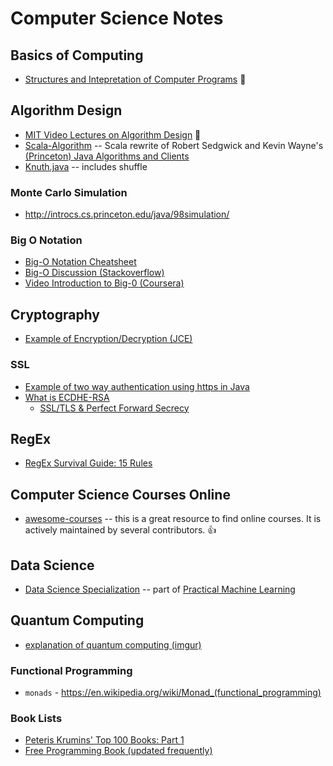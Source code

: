 Computer Science Notes
======================

## Basics of Computing

* [Structures and Intepretation of Computer Programs](https://drive.google.com/open?id=0B1esl71mo8A9eGdtWTlxSlFVNTA&authuser=0) :book:

## Algorithm Design

* [MIT Video Lectures on Algorithm Design](http://ocw.mit.edu/courses/electrical-engineering-and-computer-science/6-046j-introduction-to-algorithms-sma-5503-fall-2005/video-lectures/) :vhs:
* [Scala-Algorithm](https://github.com/garyaiki/Scala-Algorithms) -- Scala rewrite of Robert Sedgwick and Kevin Wayne's [(Princeton) Java Algorithms and Clients](http://algs4.cs.princeton.edu/code/)
* [Knuth.java](http://algs4.cs.princeton.edu/11model/Knuth.java.html) -- includes shuffle

### Monte Carlo Simulation

- <http://introcs.cs.princeton.edu/java/98simulation/>

### Big O Notation

* [Big-O Notation Cheatsheet](http://bigocheatsheet.com/)
* [Big-O Discussion (Stackoverflow)](http://stackoverflow.com/questions/487258/plain-english-explanation-of-big-o)
* [Video Introduction to Big-0 (Coursera)](https://class.coursera.org/algo-004/lecture/169)

## Cryptography

* [Example of Encryption/Decryption (JCE)](http://cs.saddleback.edu/rwatkins/CS4B/Crypto/EncryptDecrypt.html)


### SSL

* [Example of two way authentication using https in Java](http://rap.ucar.edu/staff/paddy/cacerts/)
* [What is ECDHE-RSA](http://security.stackexchange.com/questions/14731/what-is-ecdhe-rsa)
  * [SSL/TLS & Perfect Forward Secrecy](http://vincent.bernat.im/en/blog/2011-ssl-perfect-forward-secrecy.html)  

## RegEx

* [RegEx Survival Guide: 15 Rules](http://blog.smartbear.com/development/the-developers-regex-survival-guide-15-rules-for-making-sense-of-regular-expressions/)

## Computer Science Courses Online

* [awesome-courses](https://github.com/prakhar1989/awesome-courses/blob/master/README.md) -- this is a great resource to find online courses. It is actively maintained by several contributors. :thumbsup:

## Data Science

* [Data Science Specialization](http://datasciencespecialization.github.io/) -- part of [Practical Machine Learning](https://class.coursera.org/predmachlearn-013)

## Quantum Computing

* [explanation of quantum computing (imgur)](http://i.imgur.com/m72ut23.jpg)
 
### Functional Programming

* `monads` - https://en.wikipedia.org/wiki/Monad_(functional_programming)

### Book Lists

* [Peteris Krumins' Top 100 Books: Part 1](http://www.catonmat.net/blog/top-100-books-part-one/)
* [Free Programming Book (updated frequently)](https://github.com/vhf/free-programming-books/blob/master/free-programming-books.md)
